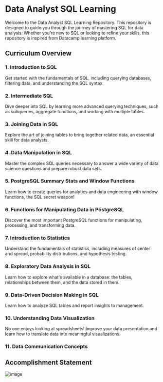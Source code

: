 
# Data Analyst SQL Learning 

Welcome to the Data Analyst SQL Learning Repository. This repository is designed to guide you through the journey of mastering SQL for data analysis. 
Whether you're new to SQL or looking to refine your skills, this repository is inspired from Datacamp learning platform.

## Curriculum Overview

### 1. Introduction to SQL
Get started with the fundamentals of SQL, including querying databases, filtering data, and understanding the SQL syntax.

### 2. Intermediate SQL
Dive deeper into SQL by learning more advanced querying techniques, such as subqueries, aggregate functions, and working with multiple tables.

### 3. Joining Data in SQL
Explore the art of joining tables to bring together related data, an essential skill for data analysts.

### 4. Data Manipulation in SQL
Master the complex SQL queries necessary to answer a wide variety of data science questions and prepare robust data sets.

### 5. PostgreSQL Summary Stats and Window Functions
Learn how to create queries for analytics and data engineering with window functions, the SQL secret weapon!

### 6. Functions for Manipulating Data in PostgreSQL
Discover the most important PostgreSQL functions for manipulating, processing, and transforming data.

### 7. Introduction to Statistics
Understand the fundamentals of statistics, including measures of center and spread, probability distributions, and hypothesis testing.

### 8. Exploratory Data Analysis in SQL
Learn how to explore what's available in a database: the tables, relationships between them, and the data stored in them.

### 9. Data-Driven Decision Making in SQL
Learn how to analyze SQL tables and report insights to management.

### 10. Understanding Data Visualization
No one enjoys looking at spreadsheets! Improve your data presentation and learn how to translate data into meaningful visualizations.

### 11. Data Communication Concepts

## Accomplishment Statement
![image](https://github.com/walidsharaar/DataAnalystSQL/assets/29350894/6ef2eddf-680d-4230-a1a0-b9bca6d6618c)

